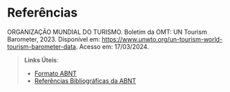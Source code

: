 # Referências

ORGANIZAÇÃO MUNDIAL DO TURISMO. Boletim da OMT: UN Tourism Barometer, 2023. Disponível em: https://www.unwto.org/un-tourism-world-tourism-barometer-data. Acesso em: 17/03/2024.

> **Links Úteis**:
> - [Formato ABNT](https://www.normastecnicas.com/abnt/trabalhos-academicos/referencias/)
> - [Referências Bibliográficas da ABNT](https://comunidade.rockcontent.com/referencia-bibliografica-abnt/)
